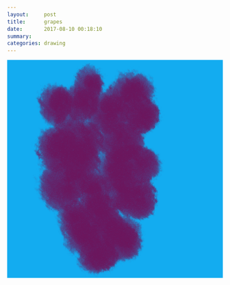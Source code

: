 ```yaml
---
layout:     post
title:      grapes
date:       2017-08-10 00:18:10
summary:    
categories: drawing
---
```

![grapes](/images/diary/grapes.png ".")

